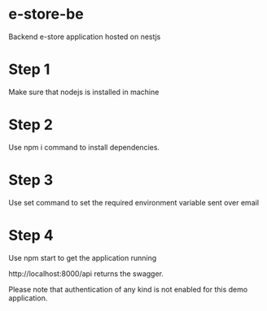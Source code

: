 # e-store-be
Backend e-store application hosted on nestjs

# Step 1
Make sure that nodejs is installed in machine

# Step 2
Use npm i command to install dependencies.

# Step 3
Use set command to set the required environment variable sent over email

# Step 4
Use npm start to get the application running

http://localhost:8000/api returns the swagger.

Please note that authentication of any kind is not enabled for this demo application.